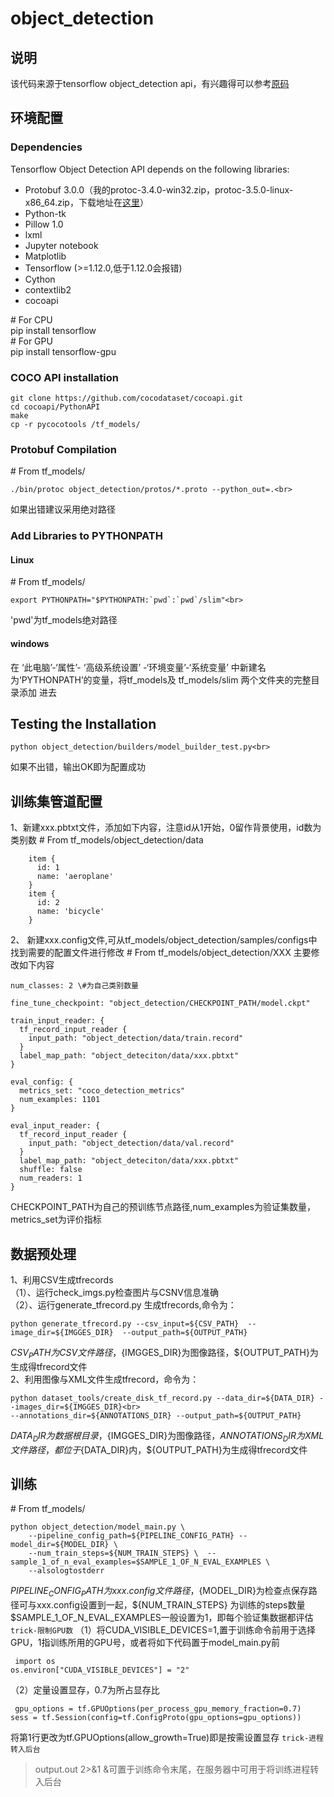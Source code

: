 # object_detection
## 说明
该代码来源于tensorflow object_detection api，有兴趣得可以参考[原码](https://github.com/tensorflow/models/tree/master/research/object_detection#tensorflow-object-detection-api)
## 环境配置
### Dependencies
Tensorflow Object Detection API depends on the following libraries:
* Protobuf 3.0.0（我的protoc-3.4.0-win32.zip，protoc-3.5.0-linux-x86_64.zip，下载地址在[这里](https://github.com/google/protobuf/releases)）  
* Python-tk  
* Pillow 1.0  
* lxml  
* Jupyter notebook  
* Matplotlib  
* Tensorflow (>=1.12.0,低于1.12.0会报错)  
* Cython  
* contextlib2  
* cocoapi

\# For CPU<br>
pip install tensorflow<br> 
\# For GPU<br>
pip install tensorflow-gpu<br> 
### COCO API installation
    git clone https://github.com/cocodataset/cocoapi.git
    cd cocoapi/PythonAPI
    make
    cp -r pycocotools /tf_models/ 
### Protobuf Compilation
\# From tf_models/<br> 
    
    ./bin/protoc object_detection/protos/*.proto --python_out=.<br> 
如果出错建议采用绝对路径<br> 
### Add Libraries to PYTHONPATH
#### Linux
\# From tf_models/<br> 

    export PYTHONPATH="$PYTHONPATH:`pwd`:`pwd`/slim"<br> 
'pwd'为tf_models绝对路径<br> 
#### windows
在 ‘此电脑’-‘属性’- ‘高级系统设置’ -‘环境变量’-‘系统变量’ 中新建名为‘PYTHONPATH’的变量，将tf_models及 tf_models/slim 两个文件夹的完整目录添加
进去<br> 
## Testing the Installation
    python object_detection/builders/model_builder_test.py<br> 
如果不出错，输出OK即为配置成功<br> 
## 训练集管道配置
1、新建xxx.pbtxt文件，添加如下内容，注意id从1开始，0留作背景使用，id数为类别数
\# From tf_models/object_detection/data
  
        item {
          id: 1
          name: 'aeroplane'
        }
        item {
          id: 2
          name: 'bicycle'
        }
2、 新建xxx.config文件,可从tf_models/object_detection/samples/configs中找到需要的配置文件进行修改
\# From tf_models/object_detection/XXX
主要修改如下内容

    num_classes: 2 \#为自己类别数量
    
    fine_tune_checkpoint: "object_detection/CHECKPOINT_PATH/model.ckpt"
    
    train_input_reader: {
      tf_record_input_reader {
        input_path: "object_detection/data/train.record"
      }
      label_map_path: "object_deteciton/data/xxx.pbtxt"
    }

    eval_config: {
      metrics_set: "coco_detection_metrics"
      num_examples: 1101
    }

    eval_input_reader: {
      tf_record_input_reader {
        input_path: "object_detection/data/val.record"
      }
      label_map_path: "object_deteciton/data/xxx.pbtxt"
      shuffle: false
      num_readers: 1
    }
CHECKPOINT_PATH为自己的预训练节点路径,num_examples为验证集数量，metrics_set为评价指标  
## 数据预处理
1、利用CSV生成tfrecords  
（1）、运行check_imgs.py检查图片与CSNV信息准确  
（2）、运行generate_tfrecord.py 生成tfrecords,命令为：<br>

    python generate_tfrecord.py --csv_input=${CSV_PATH}  --image_dir=${IMGGES_DIR}  --output_path=${OUTPUT_PATH}
${CSV_PATH}为CSV文件路径，${IMGGES_DIR}为图像路径，${OUTPUT_PATH}为生成得tfrecord文件<br>
2、利用图像与XML文件生成tfrecord，命令为：  
    
    python dataset_tools/create_disk_tf_record.py --data_dir=${DATA_DIR} --images_dir=${IMGGES_DIR}<br>
    --annotations_dir=${ANNOTATIONS_DIR} --output_path=${OUTPUT_PATH}
${DATA_DIR}为数据根目录，${IMGGES_DIR}为图像路径，${ANNOTATIONS_DIR}为XML文件路径，都位于${DATA_DIR}内，${OUTPUT_PATH}为生成得tfrecord文件<br>
## 训练
\# From tf_models/

    python object_detection/model_main.py \
        --pipeline_config_path=${PIPELINE_CONFIG_PATH} --model_dir=${MODEL_DIR} \
        --num_train_steps=${NUM_TRAIN_STEPS} \  --sample_1_of_n_eval_examples=$SAMPLE_1_OF_N_EVAL_EXAMPLES \
        --alsologtostderr
${PIPELINE_CONFIG_PATH}为xxx.config文件路径，${MODEL_DIR}为检查点保存路径可与xxx.config设置到一起，${NUM_TRAIN_STEPS} 为训练的steps数量  
$SAMPLE_1_OF_N_EVAL_EXAMPLES一般设置为1，即每个验证集数据都评估<br>
 `trick-限制GPU数`
 （1）将CUDA_VISIBLE_DEVICES=1,置于训练命令前用于选择GPU，1指训练所用的GPU号，或者将如下代码置于model_main.py前  
 
     import os
    os.environ["CUDA_VISIBLE_DEVICES"] = "2"
 （2）定量设置显存，0.7为所占显存比
 
     gpu_options = tf.GPUOptions(per_process_gpu_memory_fraction=0.7)
    sess = tf.Session(config=tf.ConfigProto(gpu_options=gpu_options))
将第1行更改为tf.GPUOptions(allow_growth=True)即是按需设置显存
 `trick-进程转入后台` 
 >output.out 2>&1 &可置于训练命令末尾，在服务器中可用于将训练进程转入后台
